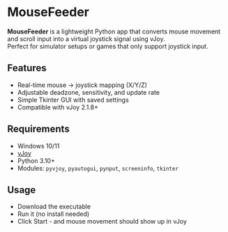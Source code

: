 # MouseFeeder

**MouseFeeder** is a lightweight Python app that converts mouse movement and scroll input into a virtual joystick signal using vJoy.  
Perfect for simulator setups or games that only support joystick input.

## Features
- Real-time mouse → joystick mapping (X/Y/Z)
- Adjustable deadzone, sensitivity, and update rate
- Simple Tkinter GUI with saved settings
- Compatible with vJoy 2.1.8+

## Requirements
- Windows 10/11
- [vJoy](http://vjoystick.sourceforge.net/)
- Python 3.10+
- Modules: `pyvjoy`, `pyautogui`, `pynput`, `screeninfo`, `tkinter`

## Usage
 - Download the executable
 - Run it (no install needed)
 - Click Start - and mouse movement should show up in vJoy
